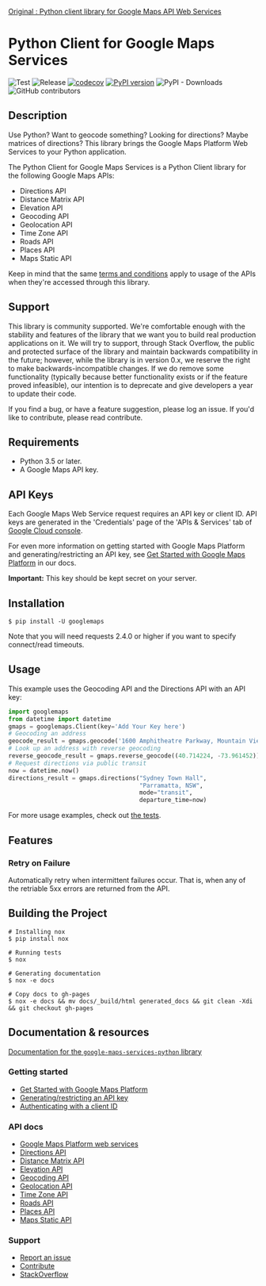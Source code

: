[Original : Python client library for Google Maps API Web Services](https://github.com/googlemaps/google-maps-services-python)

Python Client for Google Maps Services
====================================

![Test](https://github.com/googlemaps/google-maps-services-js/workflows/Test/badge.svg)
![Release](https://github.com/googlemaps/google-maps-services-js/workflows/Release/badge.svg)
[![codecov](https://codecov.io/gh/googlemaps/google-maps-services-python/branch/master/graph/badge.svg)](https://codecov.io/gh/googlemaps/google-maps-services-python)
[![PyPI version](https://badge.fury.io/py/googlemaps.svg)](https://badge.fury.io/py/googlemaps)
![PyPI - Downloads](https://img.shields.io/pypi/dd/googlemaps)
![GitHub contributors](https://img.shields.io/github/contributors/googlemaps/google-maps-services-python)

## Description

Use Python? Want to geocode something? Looking for directions?
Maybe matrices of directions? This library brings the Google Maps Platform Web
Services to your Python application.

The Python Client for Google Maps Services is a Python Client library for the following Google Maps
APIs:

 - Directions API
 - Distance Matrix API
 - Elevation API
 - Geocoding API
 - Geolocation API
 - Time Zone API
 - Roads API
 - Places API
 - Maps Static API

Keep in mind that the same [terms and conditions](https://developers.google.com/maps/terms) apply
to usage of the APIs when they're accessed through this library.

## Support

This library is community supported. We're comfortable enough with the stability and features of
the library that we want you to build real production applications on it. We will try to support,
through Stack Overflow, the public and protected surface of the library and maintain backwards
compatibility in the future; however, while the library is in version 0.x, we reserve the right
to make backwards-incompatible changes. If we do remove some functionality (typically because
better functionality exists or if the feature proved infeasible), our intention is to deprecate
and give developers a year to update their code.

If you find a bug, or have a feature suggestion, please log an issue. If you'd like to
contribute, please read contribute.

## Requirements

 - Python 3.5 or later.
 - A Google Maps API key.

## API Keys

Each Google Maps Web Service request requires an API key or client ID. API keys
are generated in the 'Credentials' page of the 'APIs & Services' tab of [Google Cloud console](https://console.cloud.google.com/apis/credentials).

For even more information on getting started with Google Maps Platform and generating/restricting an API key, see [Get Started with Google Maps Platform](https://developers.google.com/maps/gmp-get-started) in our docs.

**Important:** This key should be kept secret on your server.

## Installation

    $ pip install -U googlemaps

Note that you will need requests 2.4.0 or higher if you want to specify connect/read timeouts.

## Usage

This example uses the Geocoding API and the Directions API with an API key:

```python
import googlemaps
from datetime import datetime
gmaps = googlemaps.Client(key='Add Your Key here')
# Geocoding an address
geocode_result = gmaps.geocode('1600 Amphitheatre Parkway, Mountain View, CA')
# Look up an address with reverse geocoding
reverse_geocode_result = gmaps.reverse_geocode((40.714224, -73.961452))
# Request directions via public transit
now = datetime.now()
directions_result = gmaps.directions("Sydney Town Hall",
                                     "Parramatta, NSW",
                                     mode="transit",
                                     departure_time=now)
```

For more usage examples, check out [the tests](https://github.com/googlemaps/google-maps-services-python/tree/master/tests).

## Features

### Retry on Failure

Automatically retry when intermittent failures occur. That is, when any of the retriable 5xx errors
are returned from the API.


## Building the Project


    # Installing nox
    $ pip install nox

    # Running tests
    $ nox

    # Generating documentation
    $ nox -e docs

    # Copy docs to gh-pages
    $ nox -e docs && mv docs/_build/html generated_docs && git clean -Xdi && git checkout gh-pages

## Documentation & resources

[Documentation for the `google-maps-services-python` library](https://googlemaps.github.io/google-maps-services-python/docs/index.html)

### Getting started
- [Get Started with Google Maps Platform](https://developers.google.com/maps/gmp-get-started)
- [Generating/restricting an API key](https://developers.google.com/maps/gmp-get-started#api-key)
- [Authenticating with a client ID](https://developers.google.com/maps/documentation/directions/get-api-key#client-id)

### API docs
- [Google Maps Platform web services](https://developers.google.com/maps/apis-by-platform#web_service_apis)
- [Directions API](https://developers.google.com/maps/documentation/directions/)
- [Distance Matrix API](https://developers.google.com/maps/documentation/distancematrix/)
- [Elevation API](https://developers.google.com/maps/documentation/elevation/)
- [Geocoding API](https://developers.google.com/maps/documentation/geocoding/)
- [Geolocation API](https://developers.google.com/maps/documentation/geolocation/)
- [Time Zone API](https://developers.google.com/maps/documentation/timezone/)
- [Roads API](https://developers.google.com/maps/documentation/roads/)
- [Places API](https://developers.google.com/places/)
- [Maps Static API](https://developers.google.com/maps/documentation/maps-static/)

### Support
- [Report an issue](https://github.com/googlemaps/google-maps-services-python/issues)
- [Contribute](https://github.com/googlemaps/google-maps-services-python/blob/master/CONTRIB.md)
- [StackOverflow](http://stackoverflow.com/questions/tagged/google-maps)
